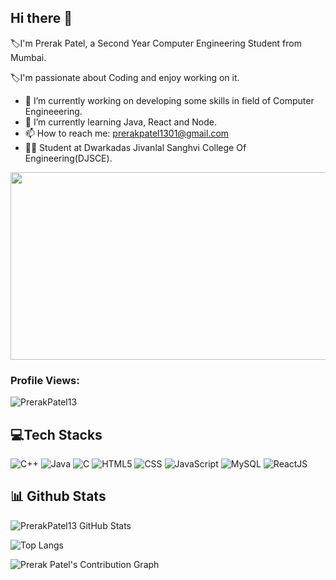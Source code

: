 
## Hi there 👋

:label:I'm Prerak Patel, a Second Year Computer Engineering Student from Mumbai. 

:label:I'm passionate about Coding and enjoy working on it.

- 🔭 I’m currently working on developing some skills in field of Computer Engineeering.
- 🌱 I’m currently learning Java, React and Node.
- 📫 How to reach me: prerakpatel1301@gmail.com
- :student: Student at Dwarkadas Jivanlal Sanghvi College Of Engineering(DJSCE).

<div align="left">
  <img src="https://media.giphy.com/media/dWesBcTLavkZuG35MI/giphy.gif" width="600" height="300"/>
</div>

</p>
<h3 align="left">Profile Views:</h3>
<p align="left"> <img src="https://komarev.com/ghpvc/?username=PrerakPatel138&label=Profile%20views&color=0e75b6&style=flat" alt="PrerakPatel13" /> </p>

## :computer:Tech Stacks

![C++](https://img.shields.io/badge/-C++-00599C?style=flat-square&logo=c%2B%2B&logoColor=white)
![Java](https://img.shields.io/badge/-Java-007396?style=flat-square&logo=java&logoColor=white)
![C](https://img.shields.io/badge/-C-A8B9CC?style=flat-square&logo=C&logoColor=white)
![HTML5](https://img.shields.io/badge/html5-%23E34F26.svg?style=flat&logo=html5&logoColor=white)
![CSS](https://img.shields.io/badge/-CSS-1572B6?style=flat-square&logo=css3&logoColor=white)
![JavaScript](https://img.shields.io/badge/-JavaScript-F7DF1E?style=flat-square&logo=javascript&logoColor=black)
![MySQL](https://img.shields.io/badge/-MySQL-4479A1?style=flat-square&logo=mysql&logoColor=white)
![ReactJS](https://img.shields.io/badge/ReactJS-%2320232a.svg?style=flat&logo=react&logoColor=%2361DAFB)
## :bar_chart: Github Stats

![PrerakPatel13 GitHub Stats](https://github-readme-streak-stats.herokuapp.com/?user=PrerakPatel13&theme=dark&hide_border=false)

![Top Langs](https://github-readme-stats.vercel.app/api/top-langs?username=PrerakPatel13&show_icons=true&locale=en&layout=compact&theme=dark)

![Prerak Patel's Contribution Graph](https://github-readme-activity-graph.cyclic.app/graph?username=PrerakPatel13&theme=react)








